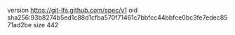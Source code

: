 version https://git-lfs.github.com/spec/v1
oid sha256:93b8274b5ed1c88d1cfba570f71461c7bbfcc44bbfce0bc3fe7edec8571ad2be
size 442

